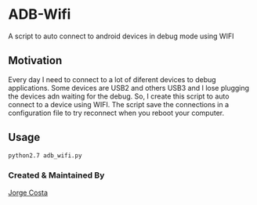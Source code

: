 # ADB-Wifi
A script to auto connect to android devices in debug mode using WIFI

## Motivation
Every day I need to connect to a lot of diferent devices to debug applications.
Some devices are USB2 and others USB3 and I lose plugging the devices adn waiting for the debug.
So, I create this script to auto connect to a device using WIFI. The script save the connections in a configuration file to try reconnect when you reboot your computer.

## Usage
```bash
python2.7 adb_wifi.py
``` 
### Created & Maintained By
[Jorge Costa](https://github.com/extmkv)
